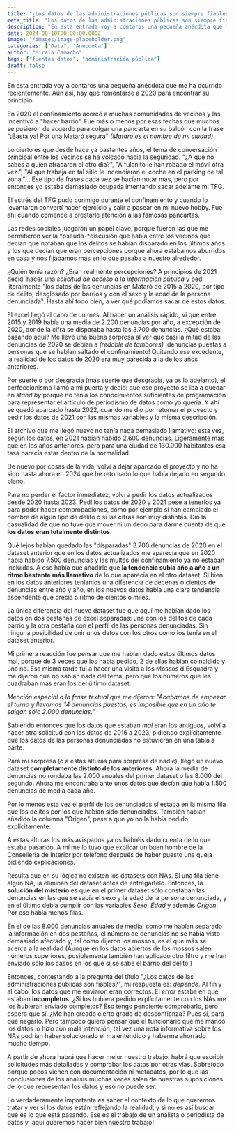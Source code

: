 ```yaml
---
title: "¿Los datos de las administraciones públicas son siempre fiables?"
meta_title: "Los datos de las administraciones públicas son siempre fiables"
description: "En esta entrada voy a contaros una pequeña anécdota que me ha ocurrido recientemente."
date: 2024-08-10T00:00:00.000Z
image: "/images/image-placeholder.png"
categories: ["Data", "Anecdota"]
author: "Mireia Camacho"
tags: ["fuentes datos", "administración pública"]
draft: false
---
```


En esta entrada voy a contaros una pequeña anécdota que me ha ocurrido recientemente. Aún así, hay que remontarse a 2020 para encontrar su principio.

En 2020 el confinamiento acercó a muchas comunidades de vecinos y las incentivó a "hacer barrio". Fue más o menos por esas fechas que muchos se pusieron de acuerdo para colgar una pancarta en su balcón con la frase "¡Basta ya! Por una Mataró segura" *(Mataró es el nombre de mi ciudad)*.

Lo cierto es que desde hace ya bastantes años, el tema de conversación principal entre los vecinos se ha volcado hacia la seguridad. "¿A que no sabes a quién atracaron el otro día?", "A fulanito le han robado el móvil otra vez.", "Al que trabaja en tal sitio le incendiaron el coche en el párking de tal zona."... Ese tipo de frases cada vez se hacían notar más, pero por entonces yo estaba demasiado ocupada intentando sacar adelante mi TFG. 

El estrés del TFG pudo conmigo durante el confinamiento y cuando lo levantaron convertí hacer ejercicio y salir a pasear en mi nuevo hobby. Fue ahí cuando comencé a prestarle atención a las famosas pancartas. 

Las redes sociales juagaron un papel clave, porque fueron las que me permitieron ver la *pseudo-*discusión que había entre los vecinos que decían que notaban que los delitos se habían disparado en los últimos años y los que decían que eran percepciones porque ahora estábamos aburridos en casa y nos fijábamos más en lo que pasaba a nuestro alrededor.

¿Quién tenía razón? ¿Eran realmente percepciones? A principios de 2021 decidí hacer una *solicitud de acceso a la información pública* y pedí literalmente "los datos de las denuncias en Mataró de 2015 a 2020, por tipo de delito, desglosado por barrios y con el sexo y la edad de la persona denunciada". Hasta ahí todo bien, a ver qué podíamos sacar de estos datos.

El excel llegó al cabo de un mes. Al hacer un análisis rápido, vi que entre 2015 y 2019 había una media de 2.200 denuncias por año, a excepción de 2020, donde la cifra se disparaba hasta las 3.700 denuncias. ¿Qué estaba pasando aquí? Me llevé una buena sorpresa al ver que casi la mitad de las denuncias de 2020 se debían a *(redoble de tambores)* ¡denuncias puestas a personas que se habían saltado el confinamiento! Quitando ese excedente, la realidad de los datos de 2020 era muy parecida a la de los años anteriores.

Por suerte o por desgracia (más suerte que desgracia, ya os lo adelanto), el perfeccionismo llamó a mi puerta y decidí que ese proyecto se iba a quedar en *stand by* porque no tenía los conocimientos suficientes de programación para representar el artículo de periodismo de datos como yo quería. Y ahí se quedó aparcado hasta 2022, cuando me dio por retomar el proyecto y pedir los datos de 2021 con las mismas variables y la misma descripción. 

El archivo que me llegó nuevo no tenía nada demasiado llamativo: esta vez, según los datos, en 2021 habían habido 2.600 denuncias. Ligeramente más que en los años anteriores, pero para una ciudad de 130.000 habitantes esa tasa parecía estar dentro de la normalidad.

De nuevo por cosas de la vida, volví a dejar aparcado el proyecto y no ha sido hasta ahora en 2024 que he retomado lo que había dejado en segundo plano.

Para no perder el factor inmediatez, volví a pedir los datos actualizados desde 2020 hasta 2023. Pedí los datos de 2020 y 2021 pese a tenerlos ya para poder hacer comprobaciones, como por ejemplo si han cambiado el nombre de algún tipo de delito o si las cifras son muy distintas. Dio la casualidad de que no tuve que mover ni un dedo para darme cuenta de que **los datos eran totalmente distintos**.

Qué lejos habían quedado las "disparadas" 3.700 denuncias de 2020 en el dataset anterior que en los datos actualizados me aparecía que en 2020 había habido 7.500 denuncias y las multas del confinamiento ya no estaban incluídas. A eso había que añadirle que **la tendencia subía año a año a un ritmo bastante más llamativo** de lo que aparecía en el otro dataset. Si bien en los datos anteriores teníamos una diferencia de decenas o cientos de denuncias entre año y año, en los nuevos datos había una clara tendencia ascendente que crecía a ritmo de cientos o miles.

La única diferencia del nuevo dataset fue que aquí me habían dado los datos en dos pestañas de excel separadas: una con los delitos de cada barrio y la otra pestaña con el perfil de las personas denunciadas. Sin ninguna posibilidad de unir unos datos con los otros como los tenía en el dataset anterior. 

Mi primera reacción fue pensar que me habían dado estos últimos datos mal, porque de 3 veces que los había pedido, 2 de ellas habían coincidido y una no. Esa misma tarde fui a hacer una visita a los Mossos d'Esquadra y me dijeron que no sabían nada del tema, pero que los números que les cuadraban más eran los del último dataset. 

*Mención especial a la frase textual que me dijeron: "Acabamos de empezar el turno y llevamos 14 denuncias puestas, es imposible que en un año te salgan sólo 2.000 denuncias."*  

Sabiendo entonces que los datos que estaban *mal* eran los antiguos, volví a hacer otra solicitud con los datos de 2016 a 2023, pidiendo explícitamente que los datos de las personas denunciadas no estuvieran en una tabla a parte. 

Para mi sorpresa (o a estas alturas para sorpresa de nadie), llegó un nuevo dataset **completamente distinto de los anteriores.** Ahora la media de denuncias no rondaba las 2.000 anuales del primer dataset o las 8.000 del segundo. Ahora me encontraba ante unos datos que decían que había 1.500 denuncias de media cada año.

Por lo menos esta vez el perfil de los denunciados sí estaba en la misma fila que los delitos por los que habían sido denunciados. También habían añadido la columna "Origen", pese a que yo no la había pedido explícitamente. 

A estas alturas los más avispados ya os habréis dado cuenta de lo que estaba pasando. A mí me lo tuvo que explicar un buen hombre de la Conselleria de Interior por teléfono después de haber puesto una queja pidiendo explicaciones.

Resulta que en su lógica no existen los datasets con NAs. Si una fila tiene algún NA, la eliminan del dataset antes de entregártelo. Entonces, la **solución del misterio** es que en el primer dataset sólo constaban las denuncias en las que se sabía el sexo y la edad de la persona denunciada, y en el último debía cumplir con las variables *Sexo*, *Edad* y además *Orígen*. Por eso había menos filas. 

En el de las 8.000 denuncias anuales de media, como me habían separado la información en dos pestañas, el número de denuncias no se había visto demasiado afectado y, tal como dijeron los mossos, es el que más se acerca a la realidad (Aunque en los datos abiertos de los mossos salen números superiores, posiblemente también han aplicado otro filtro y me han enviado sólo los casos en los que sí se sabe el barrio del delito.)

Entonces, contestando a la pregunta del título "¿Los datos de las administraciones públicas son fiables?", mi respuesta es: *depende*. Al fin y al cabo, los datos que me enviaron eran correctos. El *error* estaba en que estaban **incompletos**. ¿Si los hubiera pedido explícitamente con los NAs me los hubieran enviado completos? Eso tengo pendiente comprobarlo, pero espero que sí. ¿Me han creado cierto grado de desconfianza? Pues sí, para qué negarlo. Pero tampoco quiero pensar que el funcionario que me mandó los datos lo hizo con mala intención, tal vez una nota informativa sobre los NAs podrían haber solucionado el malentendido y haberme ahorrado mucho tiempo.

A partir de ahora habrá que hacer mejor nuestro trabajo: habrá que escribir solicitudes más detalladas y comprobar los datos por otras vías. Sobretodo porque pocos vienen con documentación ni metadatos, por lo que las conclusiones de los análisis muchas veces salen de nuestras suposiciones de lo que representan los datos y eso no puede ser. 

Lo verdaderamente importante es saber el contexto de lo que queremos tratar y ver si los datos están reflejando la realidad, y si no es así buscar qué es lo que está pasando. Ese es el trabajo de un analista o periodista de datos y ¡aquí queremos hacer bien nuestro trabajo!